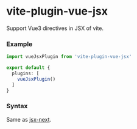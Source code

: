 # vite-plugin-vue-jsx

Support Vue3 directives in JSX of vite.


### Example

```ts
import vueJsxPlugin from 'vite-plugin-vue-jsx'

export default {
  plugins: [
    vueJsxPlugin()
  ]
}
```

### Syntax

Same as [jsx-next](https://github.com/vuejs/jsx-next#syntax).